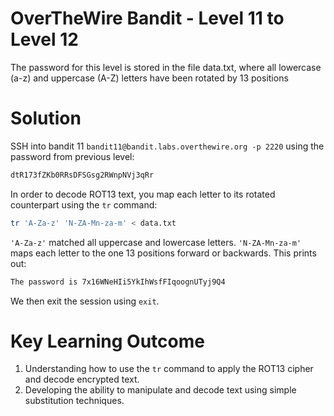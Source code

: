 # OverTheWire Bandit - Level 11 to Level 12
The password for this level is stored in the file data.txt, where all lowercase (a-z) and uppercase (A-Z) letters have been rotated by 13 positions
# Solution
SSH into bandit 11 `bandit11@bandit.labs.overthewire.org -p 2220` using the password from previous level:

```bash
dtR173fZKb0RRsDFSGsg2RWnpNVj3qRr
```
In order to decode ROT13 text, you map each letter to its rotated counterpart using the `tr` command:
```bash
tr 'A-Za-z' 'N-ZA-Mn-za-m' < data.txt
```
`'A-Za-z'` matched all uppercase and lowercase letters. `'N-ZA-Mn-za-m'` maps each letter to the one 13 positions forward or backwards. This prints out:

```bash
The password is 7x16WNeHIi5YkIhWsfFIqoognUTyj9Q4
```
We then exit the session using `exit`.
# Key Learning Outcome
1. Understanding how to use the `tr` command to apply the ROT13 cipher and decode encrypted text.
2. Developing the ability to manipulate and decode text using simple substitution techniques.
